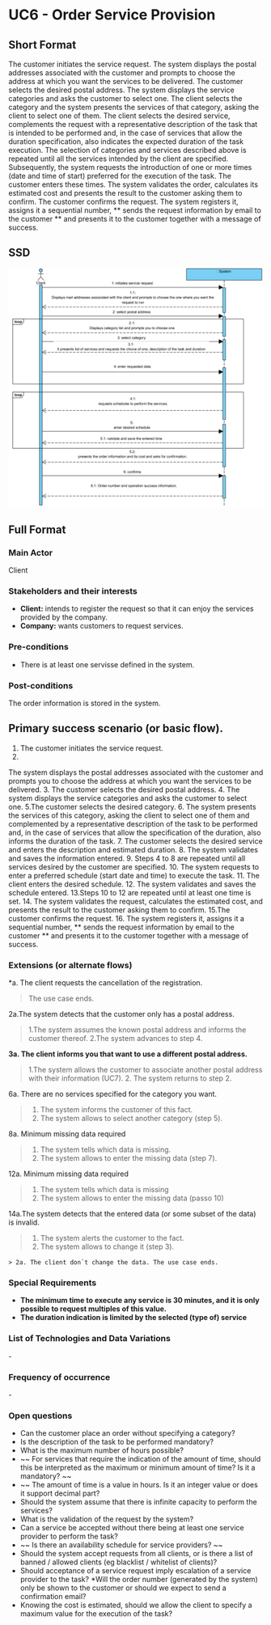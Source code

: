 # UC6 - Order Service Provision 

## Short Format

The customer initiates the service request. 
The system displays the postal addresses associated with the customer and prompts to choose the address at which you want the services to be delivered. 
The customer selects the desired postal address. The system displays the service categories and asks the customer to select one. The client selects the category and the system presents the services of that category, asking the client to select one of them.
The client selects the desired service, complements the request with a representative description of the task that is intended to be performed and, in the case of services that allow the duration specification, also indicates the expected duration of the task execution.
The selection of categories and services described above is repeated until all the services intended by the client are specified. Subsequently, the system requests the introduction of one or more times (date and time of start) preferred for the execution of the task.
The customer enters these times. The system validates the order, calculates its estimated cost and presents the result to the customer asking them to confirm. The customer confirms the request. The system registers it, assigns it a sequential number, ** sends the request information by email to the customer ** and presents it to the customer together with a message of success.


## SSD
![SSD_UC6.png](SSD_UC6.png)

## Full Format

### Main Actor

Client

### Stakeholders and their interests
* **Client:** intends to register the request so that it can enjoy the services provided by the company.
* **Company:** wants customers to request services.


### Pre-conditions
- There is at least one servisse defined in the system.

### Post-conditions
The order information is stored in the system.

## Primary success scenario (or basic flow).

1. The customer initiates the service request.
2. 
The system displays the postal addresses associated with the customer and prompts you to choose the address at which you want the services to be delivered.
3. The customer selects the desired postal address.
4. The system displays the service categories and asks the customer to select one.
5.The customer selects the desired category.
6. The system presents the services of this category, asking the client to select one of them and complemented by a representative description of the task to be performed and, in the case of services that allow the specification of the duration, also informs the duration of the task.
7. The customer selects the desired service and enters the description and estimated duration.
8. The system validates and saves the information entered.
9. Steps 4 to 8 are repeated until all services desired by the customer are specified.
10. The system requests to enter a preferred schedule (start date and time) to execute the task.
11. The client enters the desired schedule.
12. The system validates and saves the schedule entered.
13.Steps 10 to 12 are repeated until at least one time is set.
14. The system validates the request, calculates the estimated cost, and presents the result to the customer asking them to confirm.
15.The customer confirms the request.
16. The system registers it, assigns it a sequential number, ** sends the request information by email to the customer ** and presents it to the customer together with a message of success.


### Extensions (or alternate flows)

*a. The client requests the cancellation of the registration.

> The use case ends.

2a.The system detects that the customer only has a postal address.
>	1.The system assumes the known postal address and informs the customer thereof.
>	2.The system advances to step 4.

**3a. The client informs you that want to use a different postal address.**
>	1.The system allows the customer to associate another postal address with their information (UC7).
>	2. The system returns to step 2.

6a. There are no services specified for the category you want.
> 1. The system informs the customer of this fact.
> 2. The system allows to select another category (step 5).

	
8a. Minimum missing data required
>	1. The system tells which data is missing.
>	2. The system allows to enter the missing data (step 7).

12a. Minimum missing data required
>	1. The system tells which data is missing
>	2. The system allows to enter the missing data (passo 10)


14a.The system detects that the entered data (or some subset of the data) is invalid.
> 1. The system alerts the customer to the fact.
> 2. The system allows to change it (step 3).
> 
	> 2a. The client don`t change the data. The use case ends. 

### Special Requirements
- **The minimum time to execute any service is 30 minutes, and it is only possible to request multiples of this value.**
- **The duration indication is limited by the selected (type of) service**

### List of Technologies and Data Variations
\-

### Frequency of occurrence 
\-

### Open questions


* Can the customer place an order without specifying a category?
* Is the description of the task to be performed mandatory?
* What is the maximum number of hours possible?
* ~~ For services that require the indication of the amount of time, should this be interpreted as the maximum or minimum amount of time? Is it a mandatory? ~~
* ~~ The amount of time is a value in hours. Is it an integer value or does it support decimal part?
* Should the system assume that there is infinite capacity to perform the services?
* What is the validation of the request by the system?
* Can a service be accepted without there being at least one service provider to perform the task?
* ~~ Is there an availability schedule for service providers? ~~
* Should the system accept requests from all clients, or is there a list of banned / allowed clients (eg blacklist / whitelist of clients)?
* Should acceptance of a service request imply escalation of a service provider to the task?
*Will the order number (generated by the system) only be shown to the customer or should we expect to send a confirmation email?
* Knowing the cost is estimated, should we allow the client to specify a maximum value for the execution of the task?
